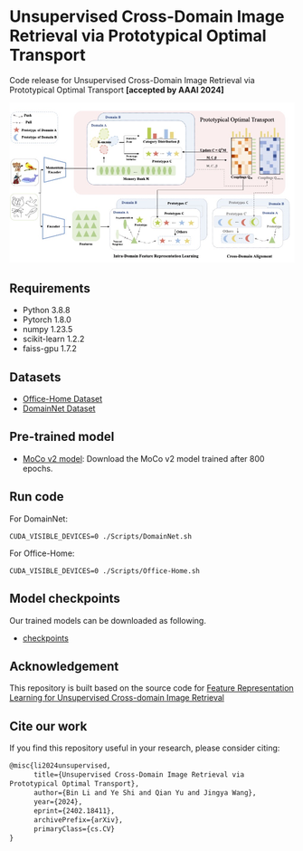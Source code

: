 Unsupervised Cross-Domain Image Retrieval via Prototypical Optimal Transport
=============================================================================

Code release for Unsupervised Cross-Domain Image Retrieval via Prototypical Optimal Transport **[accepted by AAAI 2024]**
<p align="center">
  <img src="pipeline.jpg" width="800">
</p>

## Requirements
- Python 3.8.8
- Pytorch 1.8.0
- numpy 1.23.5
- scikit-learn 1.2.2
- faiss-gpu 1.7.2

## Datasets
* [Office-Home Dataset](https://www.hemanthdv.org/officeHomeDataset.html)
* [DomainNet Dataset](http://ai.bu.edu/M3SDA/)
## Pre-trained model
* [MoCo v2 model](https://github.com/facebookresearch/moco): Download the MoCo v2 model trained after 800 epochs.

## Run code
For DomainNet:
```
CUDA_VISIBLE_DEVICES=0 ./Scripts/DomainNet.sh
```

For Office-Home:
```
CUDA_VISIBLE_DEVICES=0 ./Scripts/Office-Home.sh
```
## Model checkpoints
Our trained models can be downloaded as following. 
- [checkpoints](https://drive.google.com/drive/folders/10kFaWMmecRaoqwpkaz9yLSkeRahIB5D2?usp=drive_link)

## Acknowledgement
This repository is built based on the source code for [Feature Representation Learning for Unsupervised Cross-domain Image Retrieval](https://github.com/conghui1002/UCDIR)

## Cite our work
If you find this repository useful in your research, please consider citing:

```
@misc{li2024unsupervised,
      title={Unsupervised Cross-Domain Image Retrieval via Prototypical Optimal Transport}, 
      author={Bin Li and Ye Shi and Qian Yu and Jingya Wang},
      year={2024},
      eprint={2402.18411},
      archivePrefix={arXiv},
      primaryClass={cs.CV}
}
```
